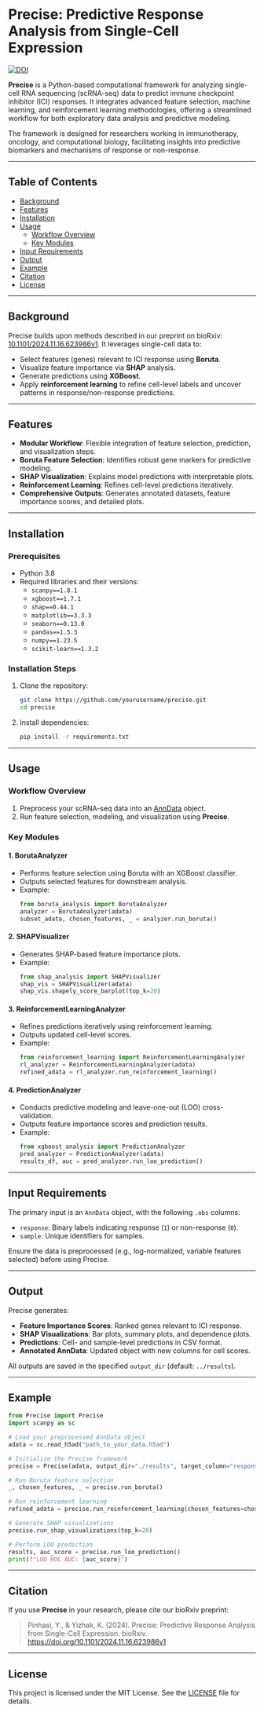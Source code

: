 
# Precise: Predictive Response Analysis from Single-Cell Expression

[![DOI](https://img.shields.io/badge/bioRxiv-10.1101%2F2024.11.16.623986v1-blue)](https://www.biorxiv.org/content/10.1101/2024.11.16.623986v1)

**Precise** is a Python-based computational framework for analyzing single-cell RNA sequencing (scRNA-seq) data to predict immune checkpoint inhibitor (ICI) responses. It integrates advanced feature selection, machine learning, and reinforcement learning methodologies, offering a streamlined workflow for both exploratory data analysis and predictive modeling.

The framework is designed for researchers working in immunotherapy, oncology, and computational biology, facilitating insights into predictive biomarkers and mechanisms of response or non-response.

---

## Table of Contents
- [Background](#background)
- [Features](#features)
- [Installation](#installation)
- [Usage](#usage)
  - [Workflow Overview](#workflow-overview)
  - [Key Modules](#key-modules)
- [Input Requirements](#input-requirements)
- [Output](#output)
- [Example](#example)
- [Citation](#citation)
- [License](#license)

---

## Background
Precise builds upon methods described in our preprint on bioRxiv: [10.1101/2024.11.16.623986v1](https://www.biorxiv.org/content/10.1101/2024.11.16.623986v1). It leverages single-cell data to:
- Select features (genes) relevant to ICI response using **Boruta**.
- Visualize feature importance via **SHAP** analysis.
- Generate predictions using **XGBoost**.
- Apply **reinforcement learning** to refine cell-level labels and uncover patterns in response/non-response predictions.

---

## Features
- **Modular Workflow**: Flexible integration of feature selection, prediction, and visualization steps.
- **Boruta Feature Selection**: Identifies robust gene markers for predictive modeling.
- **SHAP Visualization**: Explains model predictions with interpretable plots.
- **Reinforcement Learning**: Refines cell-level predictions iteratively.
- **Comprehensive Outputs**: Generates annotated datasets, feature importance scores, and detailed plots.

---

## Installation

### Prerequisites
- Python 3.8
- Required libraries and their versions:
  - `scanpy==1.8.1`
  - `xgboost==1.7.1`
  - `shap==0.44.1`
  - `matplotlib==3.3.3`
  - `seaborn==0.13.0`
  - `pandas==1.5.3`
  - `numpy==1.23.5`
  - `scikit-learn==1.3.2`

### Installation Steps
1. Clone the repository:
   ```bash
   git clone https://github.com/yourusername/precise.git
   cd precise
   ```
2. Install dependencies:
   ```bash
   pip install -r requirements.txt
   ```

---

## Usage

### Workflow Overview
1. Preprocess your scRNA-seq data into an [AnnData](https://anndata.readthedocs.io/en/latest/) object.
2. Run feature selection, modeling, and visualization using **Precise**.

### Key Modules
#### 1. **BorutaAnalyzer**
   - Performs feature selection using Boruta with an XGBoost classifier.
   - Outputs selected features for downstream analysis.
   - Example:
     ```python
     from boruta_analysis import BorutaAnalyzer
     analyzer = BorutaAnalyzer(adata)
     subset_adata, chosen_features, _ = analyzer.run_boruta()
     ```

#### 2. **SHAPVisualizer**
   - Generates SHAP-based feature importance plots.
   - Example:
     ```python
     from shap_analysis import SHAPVisualizer
     shap_vis = SHAPVisualizer(adata)
     shap_vis.shapely_score_barplot(top_k=20)
     ```

#### 3. **ReinforcementLearningAnalyzer**
   - Refines predictions iteratively using reinforcement learning.
   - Outputs updated cell-level scores.
   - Example:
     ```python
     from reinforcement_learning import ReinforcementLearningAnalyzer
     rl_analyzer = ReinforcementLearningAnalyzer(adata)
     refined_adata = rl_analyzer.run_reinforcement_learning()
     ```

#### 4. **PredictionAnalyzer**
   - Conducts predictive modeling and leave-one-out (LOO) cross-validation.
   - Outputs feature importance scores and prediction results.
   - Example:
     ```python
     from xgboost_analysis import PredictionAnalyzer
     pred_analyzer = PredictionAnalyzer(adata)
     results_df, auc = pred_analyzer.run_loo_prediction()
     ```

---

## Input Requirements
The primary input is an `AnnData` object, with the following `.obs` columns:
- `response`: Binary labels indicating response (`1`) or non-response (`0`).
- `sample`: Unique identifiers for samples.

Ensure the data is preprocessed (e.g., log-normalized, variable features selected) before using Precise.

---

## Output
Precise generates:
- **Feature Importance Scores**: Ranked genes relevant to ICI response.
- **SHAP Visualizations**: Bar plots, summary plots, and dependence plots.
- **Predictions**: Cell- and sample-level predictions in CSV format.
- **Annotated AnnData**: Updated object with new columns for cell scores.

All outputs are saved in the specified `output_dir` (default: `../results`).

---

## Example
```python
from Precise import Precise
import scanpy as sc

# Load your preprocessed AnnData object
adata = sc.read_h5ad("path_to_your_data.h5ad")

# Initialize the Precise framework
precise = Precise(adata, output_dir="./results", target_column="response", sample_column="sample")

# Run Boruta feature selection
_, chosen_features, _ = precise.run_boruta()

# Run reinforcement learning
refined_adata = precise.run_reinforcement_learning(chosen_features=chosen_features)

# Generate SHAP visualizations
precise.run_shap_visualizations(top_k=20)

# Perform LOO prediction
results, auc_score = precise.run_loo_prediction()
print(f"LOO ROC AUC: {auc_score}")
```

---

## Citation
If you use **Precise** in your research, please cite our bioRxiv preprint:
> Pinhasi, Y., & Yizhak, K. (2024). Precise: Predictive Response Analysis from Single-Cell Expression. bioRxiv. https://doi.org/10.1101/2024.11.16.623986v1

---

## License
This project is licensed under the MIT License. See the [LICENSE](LICENSE) file for details.
